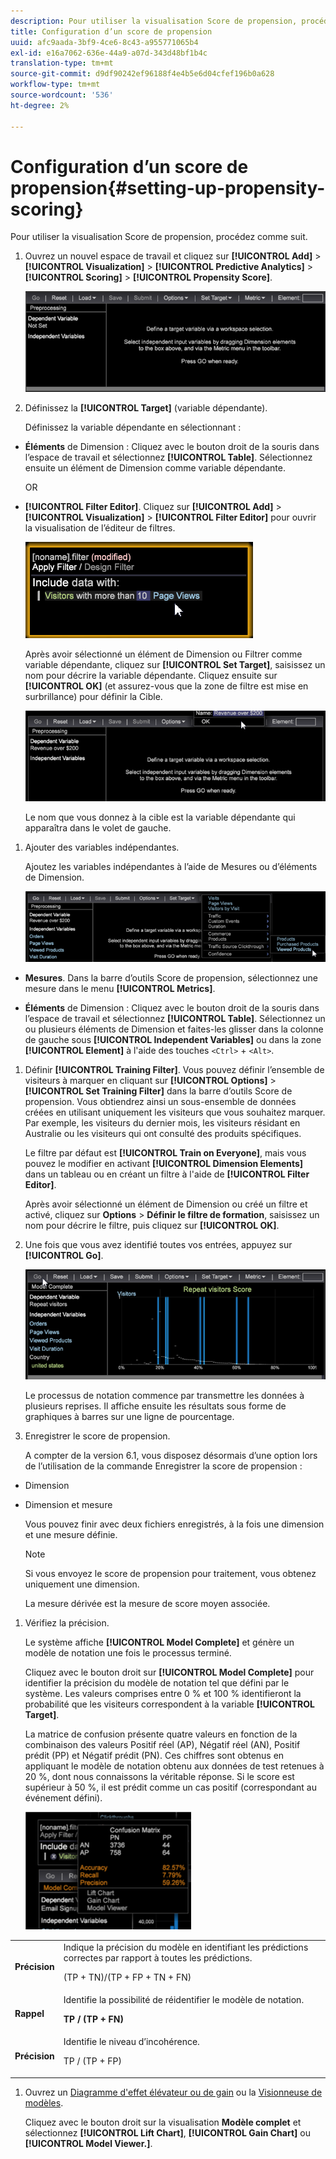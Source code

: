 ```yaml
---
description: Pour utiliser la visualisation Score de propension, procédez comme suit.
title: Configuration d’un score de propension
uuid: afc9aada-3bf9-4ce6-8c43-a955771065b4
exl-id: e16a7062-636e-44a9-a07d-343d48bf1b4c
translation-type: tm+mt
source-git-commit: d9df90242ef96188f4e4b5e6d04cfef196b0a628
workflow-type: tm+mt
source-wordcount: '536'
ht-degree: 2%

---
```


# Configuration d’un score de propension{#setting-up-propensity-scoring}

Pour utiliser la visualisation Score de propension, procédez comme suit.

1. Ouvrez un nouvel espace de travail et cliquez sur **[!UICONTROL Add]** > **[!UICONTROL Visualization]** > **[!UICONTROL Predictive Analytics]** > **[!UICONTROL Scoring]** > **[!UICONTROL Propensity Score]**.

   ![](assets/propensity_visualization.png)

1. Définissez la **[!UICONTROL Target]** (variable dépendante).

   Définissez la variable dépendante en sélectionnant :

* **Éléments** de Dimension : Cliquez avec le bouton droit de la souris dans l’espace de travail et sélectionnez  **[!UICONTROL Table]**. Sélectionnez ensuite un élément de Dimension comme variable dépendante.

   OR

* **[!UICONTROL Filter Editor]**. Cliquez sur **[!UICONTROL Add]** > **[!UICONTROL Visualization]** > **[!UICONTROL Filter Editor]** pour ouvrir la visualisation de l’éditeur de filtres.

   ![](assets/propensity_visualization_filter_editor.png)

   Après avoir sélectionné un élément de Dimension ou Filtrer comme variable dépendante, cliquez sur **[!UICONTROL Set Target]**, saisissez un nom pour décrire la variable dépendante. Cliquez ensuite sur **[!UICONTROL OK]** (et assurez-vous que la zone de filtre est mise en surbrillance) pour définir la Cible.

   ![](assets/propensity_visualization_setTarget.png)

   Le nom que vous donnez à la cible est la variable dépendante qui apparaîtra dans le volet de gauche.
1. Ajouter des variables indépendantes.

   Ajoutez les variables indépendantes à l’aide de Mesures ou d’éléments de Dimension.

   ![](assets/propensity_visualization_metrics.png)

* **Mesures**. Dans la barre d’outils Score de propension, sélectionnez une mesure dans le menu **[!UICONTROL Metrics]**.

* **Éléments** de Dimension : Cliquez avec le bouton droit de la souris dans l’espace de travail et sélectionnez  **[!UICONTROL Table]**. Sélectionnez un ou plusieurs éléments de Dimension et faites-les glisser dans la colonne de gauche sous **[!UICONTROL Independent Variables]** ou dans la zone **[!UICONTROL Element]** à l&#39;aide des touches `<Ctrl>` + `<Alt>`.

1. Définir **[!UICONTROL Training Filter]**. Vous pouvez définir l’ensemble de visiteurs à marquer en cliquant sur **[!UICONTROL Options]** > **[!UICONTROL Set Training Filter]** dans la barre d’outils Score de propension. Vous obtiendrez ainsi un sous-ensemble de données créées en utilisant uniquement les visiteurs que vous souhaitez marquer. Par exemple, les visiteurs du dernier mois, les visiteurs résidant en Australie ou les visiteurs qui ont consulté des produits spécifiques.

   Le filtre par défaut est **[!UICONTROL Train on Everyone]**, mais vous pouvez le modifier en activant **[!UICONTROL Dimension Elements]** dans un tableau ou en créant un filtre à l&#39;aide de **[!UICONTROL Filter Editor]**.

   Après avoir sélectionné un élément de Dimension ou créé un filtre et activé, cliquez sur **Options** > **Définir le filtre de formation**, saisissez un nom pour décrire le filtre, puis cliquez sur **[!UICONTROL OK]**.
1. Une fois que vous avez identifié toutes vos entrées, appuyez sur **[!UICONTROL Go]**.

   ![](assets/propensity_visualization_GO.png)

   Le processus de notation commence par transmettre les données à plusieurs reprises. Il affiche ensuite les résultats sous forme de graphiques à barres sur une ligne de pourcentage.
1. Enregistrer le score de propension.

   A compter de la version 6.1, vous disposez désormais d’une option lors de l’utilisation de la commande Enregistrer la score de propension :

* Dimension
* Dimension et mesure

   Vous pouvez finir avec deux fichiers enregistrés, à la fois une dimension et une mesure définie.

   >[!NOTE]
   >
   >Si vous envoyez le score de propension pour traitement, vous obtenez uniquement une dimension.

   La mesure dérivée est la mesure de score moyen associée.
1. Vérifiez la précision.

   Le système affiche **[!UICONTROL Model Complete]** et génère un modèle de notation une fois le processus terminé.

   Cliquez avec le bouton droit sur **[!UICONTROL Model Complete]** pour identifier la précision du modèle de notation tel que défini par le système. Les valeurs comprises entre 0 % et 100 % identifieront la probabilité que les visiteurs correspondent à la variable **[!UICONTROL Target]**.

   La matrice de confusion présente quatre valeurs en fonction de la combinaison des valeurs Positif réel (AP), Négatif réel (AN), Positif prédit (PP) et Négatif prédit (PN). Ces chiffres sont obtenus en appliquant le modèle de notation obtenu aux données de test retenues à 20 %, dont nous connaissons la véritable réponse. Si le score est supérieur à 50 %, il est prédit comme un cas positif (correspondant au événement défini).

   ![](assets/propensity_lift_gain_1.png)

<table id="table_154BDD6D294C4ED1B8C15EC33B74B199"> 
 <tbody> 
  <tr> 
   <td colname="col1"><b> Précision</b> </td> 
   <td colname="col2"> Indique la précision du modèle en identifiant les prédictions correctes par rapport à toutes les prédictions. <p>(TP + TN)/(TP + FP + TN + FN) </p> </td> 
  </tr> 
  <tr> 
   <td colname="col1"><b> Rappel</b> </td> 
   <td colname="col2"> Identifie la possibilité de réidentifier le modèle de notation. <p><b>TP / (TP + FN)</b> </p> </td> 
  </tr> 
  <tr> 
   <td colname="col1"><b> Précision</b> </td> 
   <td colname="col2">Identifie le niveau d’incohérence. <p>TP / (TP + FP) </p> </td> 
  </tr> 
 </tbody> 
</table>

1. Ouvrez un [Diagramme d&#39;effet élévateur ou de gain](../../../../home/c-get-started/c-analysis-vis/c-visitor-propensity/c-propensity-gain-lift-chart.md#concept-0d049f6baf534f7fb97f271843ba6c4a) ou la [Visionneuse de modèles](../../../../home/c-get-started/c-analysis-vis/c-visitor-propensity/c-propensity-model-viewer.md#concept-9f2593a8218140b7bd132a4c74e159f9).

   Cliquez avec le bouton droit sur la visualisation **Modèle complet** et sélectionnez **[!UICONTROL Lift Chart]**, **[!UICONTROL Gain Chart]** ou **[!UICONTROL Model Viewer.]**.
